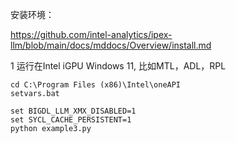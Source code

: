 安装环境：

https://github.com/intel-analytics/ipex-llm/blob/main/docs/mddocs/Overview/install.md

1 运行在Intel iGPU Windows 11, 比如MTL，ADL，RPL
```
cd C:\Program Files (x86)\Intel\oneAPI
setvars.bat

set BIGDL_LLM_XMX_DISABLED=1
set SYCL_CACHE_PERSISTENT=1
python example3.py
```
